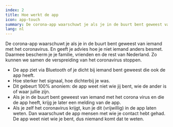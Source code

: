 ```yaml
---
index: 2
title: Hoe werkt de app
icon: app-touch
summary: De corona-app waarschuwt je als je in de buurt bent geweest van iemand met het coronavirus.
lang: nl
---
```


De corona-app waarschuwt je als je in de buurt bent geweest van iemand met het coronavirus.
En geeft je advies hoe je niet iemand anders besmet.
Daarmee bescherm je je familie, vrienden en de rest van Nederland.
Zo kunnen we samen de verspreiding van het coronavirus stoppen.

- De app ziet via Bluetooth of je dicht bij iemand bent geweest die ook de app heeft.
- Hoe sterker het signaal, hoe dichterbij je was.
- Dit gebeurt 100% anoniem: de app weet niet wie jij bent, wie de ander is of waar jullie zijn. 
- Als je in de buurt bent geweest van iemand met het corona virus en die de app heeft, krijg je later een melding van de app.
- Als je zelf het coronavirus krijgt, kun je dit (vrijwillig) in de app laten weten. Dan waarschuwt de app mensen met wie je contact hebt gehad. De app weet niet wie je bent, dus niemand komt dat te weten.
